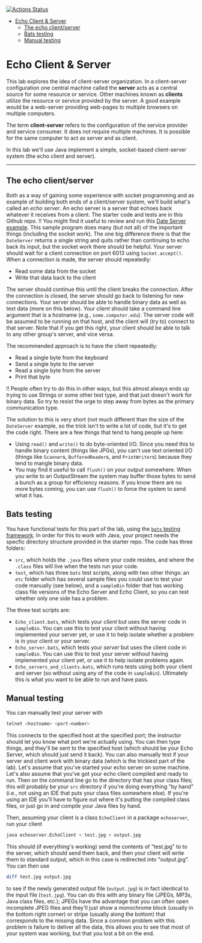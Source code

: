 [![Actions Status](https://github.com/umm-csci-3403-fall-2019/lab-5-echo-client-server-paulf/workflows/Java%20CI/badge.svg)](https://github.com/umm-csci-3403-fall-2019/lab-5-echo-client-server-paulf/actions)


- [Echo Client & Server](#echo-client--server)
  - [The echo client/server](#the-echo-clientserver)
  - [Bats testing](#bats-testing)
  - [Manual testing](#manual-testing)

# Echo Client & Server

This lab explores the idea of client-server organization.  In a client-server
configuration one central machine called the **server** acts as a central source
for some resource or service.  Other machines known as **clients** utilize the
resource or service provided by the server.  A good example would be a web-server
providing web-pages to multiple browsers on multiple computers.

The term **client-server** refers to the configuration of the service provider and
service consumer.  It does not require multiple machines. It is possible for the same
computer to act as server and as client.

In this lab we'll use Java implement a simple, socket-based client-server 
system (the echo client and server).

------------------------------------------------------------------------

## The echo client/server

Both as a way of gaining some experience with socket programming and as
example of building both ends of a client/server system, we'll build
what's called an *echo server*. An echo server is a server that echoes
back whatever it receives from a client. The starter code and tests are
in this Github repo.
:bangbang: You might find it useful to review and run this
[Date Server example](https://gist.github.com/NicMcPhee/2060037163d0d7fb475b5e4395b9ec32).
This sample program does many (but
not all) of the important things (including the socket work). The one
big difference there is that the `DateServer` returns a single string
and quits rather than continuing to echo back its input, but the socket
work there should be helpful. Your server should wait for a client
connection on port 6013 using `Socket.accept()`. When a connection is
made, the server should repeatedly:

-   Read some data from the socket
-   Write that data back to the client

The server should continue this until the client breaks the connection.
After the connection is closed, the server should go back to listening
for new connections. Your server should be able to handle binary data as
well as text data (more on this below). Your *client* should take a
command line argument that is a hostname (e.g., `some.computer.edu`). The
server code will be assumed to be running on that host, and the client
will (try to) connect to that server. Note that if you get this right,
your client should be able to talk to any other group's server, and vice
versa. 

The recommended approach is to have the client repeatedly:

-   Read a single byte from the keyboard
-   Send a single byte to the server
-   Read a single byte from the server
-   Print that byte

:bangbang: People often try to do this in other ways, but this almost always
ends up trying to use Strings or some other text type, and that just doesn't work
for binary data. So try to resist the urge to step away from bytes as the
primary communication type.

The solution to this is very short (not much different than the 
size of the `DateServer` example, so the trick isn't to write a lot 
of code, but it's to get the code right. There are a few things 
that tend to hang people up here:

* Using `read()` and `write()` to do byte-oriented I/O. Since you 
  need this to handle binary content (things like JPGs), you can't 
  use text oriented I/O (things like `Scanner`s, `BufferedReader`s, 
  and `PrintWriter`s) because they tend to mangle binary data.
* You may find it useful to call `flush()` on your output 
  somewhere. When you write to an OutputStream the system may 
  buffer those bytes to send a bunch as a group for 
  efficiency reasons. If you know there are no more bytes coming, 
  you can use `flush()` to force the system to send what it has.

## Bats testing

You have functional tests for this part of the lab, using the
[`bats` testing framework](https://github.com/sstephenson/bats).
In order for this to work
with Java, your project needs the specfic directory structure provided
in the starter repo. The code has three folders:

-   `src`, which holds the `.java` files where your code resides, and where the `.class` files will live when the tests run your code.
-   `test`, which has three `bats` test scripts, along
    with two other things: an `etc` folder which has several sample
    files you could use to test your code manually (see below), and a
    `sampleBin` folder that has working class file versions of the Echo
    Server and Echo Client, so you can test whether only one side has a
    problem.

The three test scripts are:

* `Echo_client.bats`, which tests your _client_ but uses the server code in `sampleBin`. You can use this to test your client without having implemented your server yet, or use it to help isolate whether a problem is in your client or your server.
* `Echo_server.bats`, which tests your _server_ but uses the client code in `sampleBin`. You can use this to test your server without having implemented your client yet, or use it to help isolate problems again.
* `Echo_servers_and_clients.bats`, which runs tests using both your client and server (so without using any of the code in `sampleBin`). Ultimately this is what you want to be able to run and have pass.

## Manual testing

You can manually test your server with

```bash
telnet <hostname> <port-number>
```

This connects to the specified host at the specified port; the instructor
should let you know what port we're actually using.
You can then type things, and they'll be sent to the specified host
(which should be your Echo Server, which should just send it back). You
can also manually test if your server and client work with binary data
(which is the trickiest part of the lab). Let's assume that you've
started your echo server on some machine. Let's also assume that you've
got your echo client compiled and ready to run. Then on the
command line go to the directory that has your class files; this will
probably be your `src` directory if you're doing everything "by hand"
(i.e., not using an IDE that puts your class files somewhere else). If
you're using an IDE you'll have to figure out where it's putting the
compiled class files, or just go in and compile your Java files by 
hand.

Then, assuming your client is a
class `EchoClient` in a package `echoserver`, run your client

```bash
java echoserver.EchoClient < test.jpg > output.jpg
```

This should (if everything's working) send the contents of "test.jpg" to
to the server, which should send them back, and then your client will
write them to standard output, which in this case is redirected into
"output.jpg". You can then use

```bash
diff test.jpg output.jpg
```

to see if the newly generated output file (`output.jpg`) is in fact
identical to the input file (`test.jpg`). You can do this with any
binary file (JPEGs, MP3s, Java class files, etc.); JPEGs have the
advantage that you can often open incomplete JPEG files and they'll just
show a monochrome block (usually in the bottom right corner) or 
stripe (usually along the bottom) that
corresponds to the missing data. Since a common problem with this
problem is failure to deliver all the data, this allows you to see that
most of your system was working, but that you lost a bit on the end.
